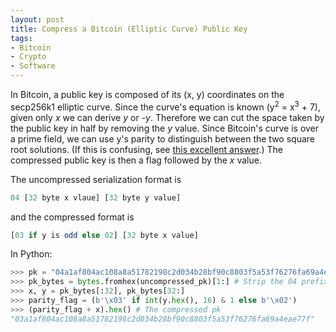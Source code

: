 ```yaml
---
layout: post
title: Compress a Bitcoin (Elliptic Curve) Public Key
tags:
- Bitcoin
- Crypto
- Software
---
```


In Bitcoin, a public key is composed of its (x, y) coordinates on the secp256k1 elliptic curve. Since the curve's equation is known (y<sup>2</sup> = x<sup>3</sup> + 7), given only _x_ we can derive _y_ or _-y_. Therefore we can cut the space taken by the public key in half by removing the _y_ value. Since Bitcoin's curve is over a prime field, we can use y's parity to distinguish between the two square root solutions. (If this is confusing, see [this excellent answer](https://bitcoin.stackexchange.com/a/41664).) The compressed public key is then a flag followed by the _x_ value.

The uncompressed serialization format is

```haskell
04 [32 byte x vlaue] [32 byte y value]
```

and the compressed format is

```haskell
[03 if y is odd else 02] [32 byte x value]
```

In Python:

```python
>>> pk = "04a1af804ac108a8a51782198c2d034b28bf90c8803f5a53f76276fa69a4eae77f3010ba699877871e188285d8c36e320eb08311d8aecf27ff8971bc7fde240bfd"
>>> pk_bytes = bytes.fromhex(uncompressed_pk)[1:] # Strip the 04 prefix
>>> x, y = pk_bytes[:32], pk_bytes[32:]
>>> parity_flag = (b'\x03' if int(y.hex(), 16) & 1 else b'\x02')
>>> (parity_flag + x).hex() # The compressed pk
"03a1af804ac108a8a51782198c2d034b28bf90c8803f5a53f76276fa69a4eae77f"
```


